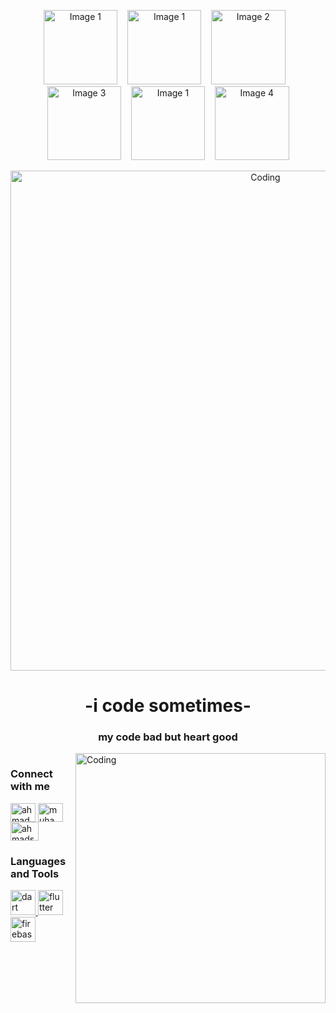 
<p align="center">
 <img src="https://i.pinimg.com/736x/1a/58/26/1a5826a6883ca57fd508bb9f2e05c801.jpg" alt="Image 1" width="118.5" height="118.5" />&nbsp;&nbsp;&nbsp;
  <img src="https://i.pinimg.com/736x/bc/e6/a9/bce6a9a61dbcc7cb294674fe8c573cc9.jpg" alt="Image 1" width="118.5" height="118.5" />&nbsp;&nbsp;&nbsp;
  <img src="https://i.pinimg.com/564x/f0/40/9d/f0409d15cd71bbf81d83526e87efb231.jpg" alt="Image 2" width="118.5" height="118.5" />&nbsp;&nbsp;&nbsp;
  <img src="https://i.pinimg.com/564x/72/85/e8/7285e8420969b7954b3aa947dfe19c81.jpg" alt="Image 3" width="118.5" height="118.5" />&nbsp;&nbsp;&nbsp;
 <img src="https://i.pinimg.com/736x/bd/80/ad/bd80ad11e964c28079678b217055a0fd.jpg" alt="Image 1" width="118.5" height="118.5" />&nbsp;&nbsp;&nbsp;
  <img src="https://i.pinimg.com/736x/c8/b0/4c/c8b04c051589258b78d66ccdbc5a0c19.jpg" alt="Image 4" width="118.5" height="118.5" />
</p>


<p align="center">
  <img src="https://i.pinimg.com/originals/05/f1/7d/05f17d6e87ad18f65940f896f4cf11a4.gif" alt="Coding" width="800" />
</p>

<h1 align="center">-i code sometimes-</h1>
<h3 align="center">my code bad but heart good</h3>
<img align="right" alt="Coding" width="400" src="https://gifimage.net/wp-content/uploads/2017/10/code-gif-7.gif">


<h1 align="center"></h1>


<h3 align="left">Connect with me </h3>
<p align="left">
<a href="https://twitter.com/jurazilG" target="blank"><img align="center" src="https://raw.githubusercontent.com/rahuldkjain/github-profile-readme-generator/master/src/images/icons/Social/twitter.svg" alt="ahmads_exe" height="30" width="40" /></a>
<a href="https://www.linkedin.com/in/amnakamranbutt/" target="blank"><img align="center" src="https://raw.githubusercontent.com/rahuldkjain/github-profile-readme-generator/master/src/images/icons/Social/linked-in-alt.svg" alt="muhammad-ahmad-25155a1b0" height="30" width="40" /></a>
<a href="https://instagram.com/jurazil" target="blank"><img align="center" src="https://raw.githubusercontent.com/rahuldkjain/github-profile-readme-generator/master/src/images/icons/Social/instagram.svg" alt="ahmads.exe" height="30" width="45" /></a>
</p>


<h3 align="left">Languages and Tools </h3>
<p align="left"> <a href="https://dart.dev" target="_blank" rel="noreferrer"> <img src="https://www.vectorlogo.zone/logos/dartlang/dartlang-icon.svg" alt="dart" width="40" height="40"/> </a> <a href="https://flutter.dev" target="_blank" rel="noreferrer"> <img src="https://www.vectorlogo.zone/logos/flutterio/flutterio-icon.svg" alt="flutter" width="40" height="40"/> </a> <a href="https://firebase.google.com/" target="_blank" rel="noreferrer"> <img src="https://www.vectorlogo.zone/logos/firebase/firebase-icon.svg" alt="firebase" width="40" height="40"/> </a> 
 </p>
 
